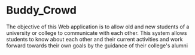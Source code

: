 ﻿# Buddy_Crowd
The objective of this Web application is to allow old and new students of a university or college to communicate with each other. This system allows students to know about each other and their current activities and work forward towards their own goals by the guidance of their college's alumni
